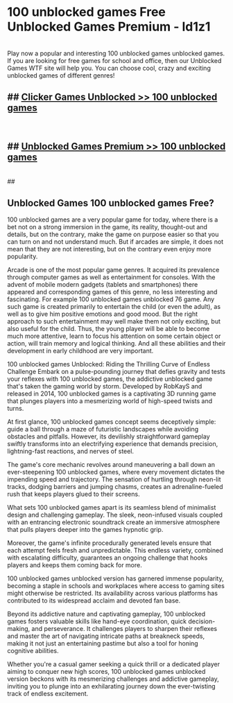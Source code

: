 # 100 unblocked games  Free Unblocked Games Premium - ld1z1 <br>
<br>
Play now a popular and interesting 100 unblocked games unblocked games. If you are looking for free games for school and office, then our Unblocked Games WTF site will help you. You can choose cool, crazy and exciting unblocked games of different genres!


## ##  [Clicker Games Unblocked >> 100 unblocked games](http://freeplayer.one?title=100_unblocked_games&ref=UGames)
  <br>

##  ## [Unblocked Games Premium >> 100 unblocked games](http://freeplayer.one?title=100_unblocked_games&ref=UGames)
  <br>
  ##



## Unblocked Games 100 unblocked games Free?

100 unblocked games are a very popular game for today, where there is a bet not on a strong immersion in the game, its reality, thought-out and details, but on the contrary, make the game on purpose easier so that you can turn on and not understand much. But if arcades are simple, it does not mean that they are not interesting, but on the contrary even enjoy more popularity.

Arcade is one of the most popular game genres. It acquired its prevalence through computer games as well as entertainment for consoles. With the advent of mobile modern gadgets (tablets and smartphones) there appeared and corresponding games of this genre, no less interesting and fascinating. For example 100 unblocked games unblocked 76 game. Any such game is created primarily to entertain the child (or even the adult), as well as to give him positive emotions and good mood. But the right approach to such entertainment may well make them not only exciting, but also useful for the child. Thus, the young player will be able to become much more attentive, learn to focus his attention on some certain object or action, will train memory and logical thinking. And all these abilities and their development in early childhood are very important.

100 unblocked games Unblocked: Riding the Thrilling Curve of Endless Challenge
Embark on a pulse-pounding journey that defies gravity and tests your reflexes with 100 unblocked games, the addictive unblocked game that's taken the gaming world by storm. Developed by RobKayS and released in 2014, 100 unblocked games is a captivating 3D running game that plunges players into a mesmerizing world of high-speed twists and turns.

At first glance, 100 unblocked games concept seems deceptively simple: guide a ball through a maze of futuristic landscapes while avoiding obstacles and pitfalls. However, its devilishly straightforward gameplay swiftly transforms into an electrifying experience that demands precision, lightning-fast reactions, and nerves of steel.

The game's core mechanic revolves around maneuvering a ball down an ever-steepening 100 unblocked games, where every movement dictates the impending speed and trajectory. The sensation of hurtling through neon-lit tracks, dodging barriers and jumping chasms, creates an adrenaline-fueled rush that keeps players glued to their screens.

What sets 100 unblocked games apart is its seamless blend of minimalist design and challenging gameplay. The sleek, neon-infused visuals coupled with an entrancing electronic soundtrack create an immersive atmosphere that pulls players deeper into the games hypnotic grip.

Moreover, the game's infinite procedurally generated levels ensure that each attempt feels fresh and unpredictable. This endless variety, combined with escalating difficulty, guarantees an ongoing challenge that hooks players and keeps them coming back for more.

100 unblocked games unblocked version has garnered immense popularity, becoming a staple in schools and workplaces where access to gaming sites might otherwise be restricted. Its availability across various platforms has contributed to its widespread acclaim and devoted fan base.

Beyond its addictive nature and captivating gameplay, 100 unblocked games fosters valuable skills like hand-eye coordination, quick decision-making, and perseverance. It challenges players to sharpen their reflexes and master the art of navigating intricate paths at breakneck speeds, making it not just an entertaining pastime but also a tool for honing cognitive abilities.

Whether you're a casual gamer seeking a quick thrill or a dedicated player aiming to conquer new high scores, 100 unblocked games unblocked version beckons with its mesmerizing challenges and addictive gameplay, inviting you to plunge into an exhilarating journey down the ever-twisting track of endless excitement.